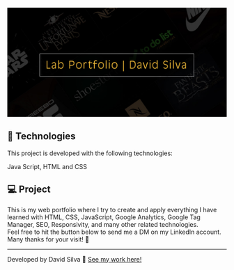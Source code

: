 <p align="center">
 <img src="src/cover-git.jpg" alt="Logo cover " />
</p>

## 🚀 Technologies

This project is developed with the following technologies:

Java Script, HTML and CSS

## 💻 Project

This is my web portfolio where I try to create and apply everything I have learned with HTML, CSS, JavaScript, Google Analytics, Google Tag Manager, SEO, Responsivity, and many other related technologies. </br>
Feel free to hit the button below to send me a DM on my LinkedIn account. Many thanks for your visit! 💜

---

Developed by David Silva :wave: [See my work here!](https://d27silva.netlify.app/)
